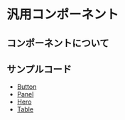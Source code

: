 汎用コンポーネント
==

## コンポーネントについて


## サンプルコード


- [Button](https://codepen.io/kgsi/pen/LYJRvwE)
- [Panel](https://codepen.io/kgsi/pen/LYJpOoN)
- [Hero](https://codepen.io/kgsi/pen/LYJpOoN)
- [Table](https://codepen.io/kgsi/pen/LYJpOoN)